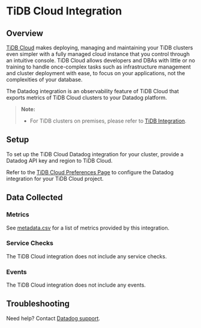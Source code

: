# TiDB Cloud Integration

## Overview

[TiDB Cloud][1] makes deploying, managing and maintaining your TiDB clusters even simpler with a fully managed cloud instance that you control through an intuitive console. TiDB Cloud allows developers and DBAs with little or no training to handle once-complex tasks such as infrastructure management and cluster deployment with ease, to focus on your applications, not the complexities of your database.

The Datadog integration is an observability feature of TiDB Cloud that exports metrics of TiDB Cloud clusters to your Datadog platform.

> **Note:**
>
> - For TiDB clusters on premises, please refer to [TiDB Integration][4].

## Setup

To set up the TiDB Cloud Datadog integration for your cluster, provide a Datadog API key and region to TiDB Cloud.

Refer to the [TiDB Cloud Preferences Page][2] to configure the Datadog integration for your TiDB Cloud project.

## Data Collected

### Metrics

See [metadata.csv][5] for a list of metrics provided by this integration.

### Service Checks

The TiDB Cloud integration does not include any service checks.

### Events

The TiDB Cloud integration does not include any events.

## Troubleshooting

Need help? Contact [Datadog support][3].

[1]: https://tidbcloud.com
[2]: https://tidbcloud.com/console/preferences
[3]: https://docs.datadoghq.com/help/
[4]: https://docs.datadoghq.com/integrations/tidb/
[5]: https://github.com/DataDog/integrations-extras/blob/master/tidbcloud/metadata.csv
